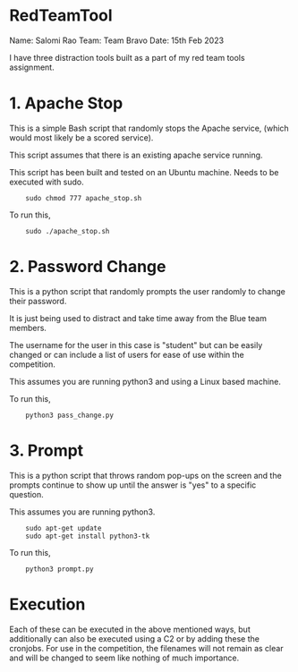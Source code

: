 # RedTeamTool

Name: Salomi Rao
Team: Team Bravo
Date: 15th Feb 2023

I have three distraction tools built as a part of my red team tools assignment.

# 1. Apache Stop

This is a simple Bash script that randomly stops the Apache service, (which would most likely be a scored service).

This script assumes that there is an existing apache service running.

This script has been built and tested on an Ubuntu machine. Needs to be executed with sudo.

```
    sudo chmod 777 apache_stop.sh
```

To run this, 
```
    sudo ./apache_stop.sh
```

# 2. Password Change

This is a python script that randomly prompts the user randomly to change their password.

It is just being used to distract and take time away from the Blue team members.

The username for the user in this case is "student" but can be easily changed or can include a list of users for ease of use within the competition.

This assumes you are running python3 and using a Linux based machine.

To run this, 
```
    python3 pass_change.py
```

# 3. Prompt

This is a python script that throws random pop-ups on the screen and the prompts continue to show up until the answer is "yes" to a specific question.

This assumes you are running python3.

```
    sudo apt-get update
    sudo apt-get install python3-tk
```

To run this,
```
    python3 prompt.py
```


# Execution

Each of these can be executed in the above mentioned ways, but additionally can also be executed using a C2 or by adding these the cronjobs. For use in the competition, the filenames will not remain as clear and will be changed to seem like nothing of much importance.
